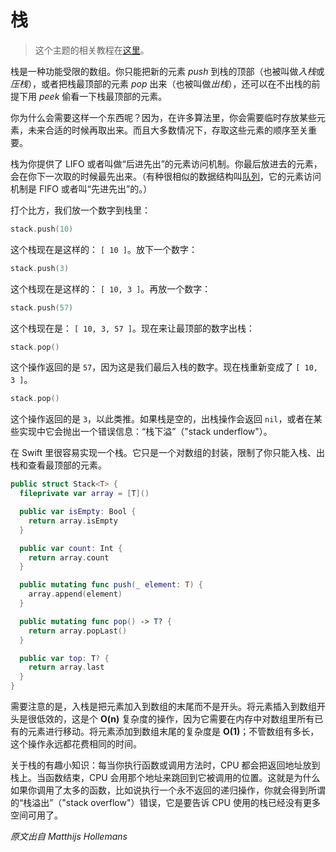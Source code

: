 # 栈

> 这个主题的相关教程在[这里](https://www.raywenderlich.com/149213/swift-algorithm-club-swift-stack-data-structure)。

栈是一种功能受限的数组。你只能把新的元素 *push* 到栈的顶部（也被叫做*入栈*或*压栈*），或者把栈最顶部的元素 *pop* 出来（也被叫做*出栈*），还可以在不出栈的前提下用 *peek* 偷看一下栈最顶部的元素。

你为什么会需要这样一个东西呢？因为，在许多算法里，你会需要临时存放某些元素，未来合适的时候再取出来。而且大多数情况下，存取这些元素的顺序至关重要。

栈为你提供了 LIFO 或者叫做“后进先出”的元素访问机制。你最后放进去的元素，会在你下一次取的时候最先出来。（有种很相似的数据结构叫[队列](../Queue/)，它的元素访问机制是 FIFO 或者叫“先进先出”的。）

打个比方，我们放一个数字到栈里：

```swift
stack.push(10)
```

这个栈现在是这样的： `[ 10 ]`。放下一个数字：

```swift
stack.push(3)
```

这个栈现在是这样的： `[ 10, 3 ]`。再放一个数字：

```swift
stack.push(57)
```

这个栈现在是： `[ 10, 3, 57 ]`。现在来让最顶部的数字出栈：

```swift
stack.pop()
```

这个操作返回的是 `57`，因为这是我们最后入栈的数字。现在栈重新变成了 `[ 10, 3 ]`。

```swift
stack.pop()
```

这个操作返回的是 `3`，以此类推。如果栈是空的，出栈操作会返回 `nil`，或者在某些实现中它会抛出一个错误信息：“栈下溢”（"stack underflow"）。

在 Swift 里很容易实现一个栈。它只是一个对数组的封装，限制了你只能入栈、出栈和查看最顶部的元素。

```swift
public struct Stack<T> {
  fileprivate var array = [T]()

  public var isEmpty: Bool {
    return array.isEmpty
  }

  public var count: Int {
    return array.count
  }

  public mutating func push(_ element: T) {
    array.append(element)
  }

  public mutating func pop() -> T? {
    return array.popLast()
  }

  public var top: T? {
    return array.last
  }
}
```

需要注意的是，入栈是把元素加入到数组的末尾而不是开头。将元素插入到数组开头是很低效的，这是个 **O(n)** 复杂度的操作，因为它需要在内存中对数组里所有已有的元素进行移动。将元素添加到数组末尾的复杂度是 **O(1)**；不管数组有多长，这个操作永远都花费相同的时间。

关于栈的有趣小知识：每当你执行函数或调用方法时，CPU 都会把返回地址放到栈上。当函数结束，CPU 会用那个地址来跳回到它被调用的位置。这就是为什么如果你调用了太多的函数，比如说执行一个永不返回的递归操作，你就会得到所谓的“栈溢出”（"stack overflow"）错误，它是要告诉 CPU 使用的栈已经没有更多空间可用了。

*原文出自 Matthijs Hollemans*
